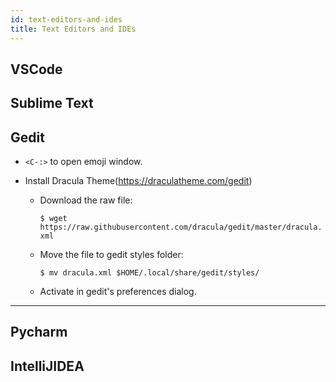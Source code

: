 ```yaml
---
id: text-editors-and-ides
title: Text Editors and IDEs
---
```


## VSCode

## Sublime Text

## Gedit

- `<C-:>` to open emoji window.
- Install Dracula Theme(https://draculatheme.com/gedit)

  - Download the raw file:

    `$ wget https://raw.githubusercontent.com/dracula/gedit/master/dracula.xml`

  - Move the file to gedit styles folder:

    `$ mv dracula.xml $HOME/.local/share/gedit/styles/`

  - Activate in gedit's preferences dialog.

---

## Pycharm

## IntelliJIDEA
